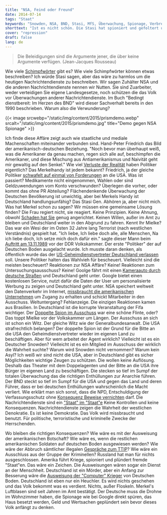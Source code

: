 ```yaml
---
title: "NSA, Feind oder Freund"
date: 2014-07-14
tags: "Staat"
keywords: "Snowden, NSA, BND, Stasi, MfS, Überwachung, Spionage, Verbrechen, Terrorismus"
shorttext: "Ist es nicht schön. Die Stasi hat spioniert und gefoltert und waren das böse. Die USA und deren Geheimdienste machen das gleiche, sind aber Freunde...."
cover: "repression"
draft: false
lang: de
---
```


> Die Beleidigungen sind die Argumente jener, die über keine Argumente verfügen. (Jean-Jacques Rousseau)


Wie viele [Schimpfwörter](http://www.schimpfwoerter.de/ "Die größte deutschsprachige Sammlung von Schimpfwörtern, Sprüchen, Witzen sowie Bildern und Video-Clips") gibt es? Wie viele Schimpfwörter können etwas beschreiben? Ich würde Stasi sagen, aber das wäre zu harmlos um die heutigen Nachrichtendienste zu beschreiben. Wir sagen Zuhälter NSA und die anderen Nachrichtendienste nennen wir Nutten. Sie sind Zuarbeiter, weder verteidigen Sie eigene Landesgesetze, noch schützen die das Volk vor Überwachungen anderer Nachrichtendienste. Im Buch "Bedingt dienstbereit: Im Herzen des BND" wird dieser Sachverhalt bereits in den 1990 beschrieben. Warum also die Verwunderung?

{{< image srcwebp="/static/img/content/2015/prismdemo.webp" srcalt="/static/img/content/2015/prismdemo.jpg" title="Demo gegen NSA Spionage" >}}

Ich finde diese Affäre zeigt auch wie staatliche und mediale Machenschaften miteinander verbunden sind. Hand-Peter Friedrich das Bild der amerikanisch-deutschen Beziehung. "Noch bevor man überhaupt weiß, was die Amerikaner da genau machen, regen sich alle auf, beschimpfen die Amerikaner, und diese Mischung aus Antiamerikanismus und Naivität geht mir gewaltig auf den Senkel." Wie viel [Verluste der Realität](http://www.spiegel.de/netzwelt/web/nsa-affaere-sascha-lobo-ueber-innenminister-hans-peter-friedrich-a-934358.html "Die Mensch-Maschine: Der verborgene Antiamerikanismus des Innenministers") haben Politiker eigentlich? Das Merkelhandy ist jedem bekannt? Friedrich, ja der gleiche Politiker [schwafelt auf einmal von Forderungen](http://www.spiegel.de/politik/deutschland/spaehverdacht-auf-merkels-handy-friedrich-fordert-us-entschuldigung-a-929766.html "Friedrich fordert Entschuldigung von den USA") an die USA. Was ist passiert? Medikamente nicht eingenommen, Wahlen oder sind Geldzuwendungen vom Konto verschwunden? Überlegen die vorher, oder kommt das ohne PR Abteilung? Flächendenkende Überwachung der Deutschen Bevölkerung ist unwichtig, aber bei Merkels Handy ist Deutschland handlungsunfähig? Das Stasi Gen. Abhören ja, aber nicht mich. Was hat Merkel schon zu sagen? Wir müssen eine gemeinsame Lösung finden? Die Frau regiert nicht, sie reagiert. Keine Prinzipien. Keine Ahnung, obwohl [Schaden hat Sie](http://www.contratom.de/2011/01/10/angela-merkel-tragt-mitverantwortung-fur-das-scheitern-in-der-asse-ii-morsleben-und-gorleben/ "Angela Merkel trägt Mitverantwortung für das Scheitern in der Asse II, Morsleben und Gorleben") genug angerichtet. Keinen Willen, außer im Amt zu bleiben und Deutschland weiter in den Abgrund zu fahren. Kennt Ihr Mielke? Das war ein Wesi der im Osten 32 Jahre lang Terrorist (nach westlichen Verständnis) gespielt hat. "Ich liebe, Ich liebe doch alle,  alle Menschen, Na ich liebe doch, Ich setze mich doch dafür ein." sagte dieser Mann beim [Auftritt am 13.11.1989](https://www.stasi-mediathek.de/medien/wortmeldungen-aus-der-dienstversammlung-der-kreisdienststelle-gardelegen-zu-mielkes-auftritt-vor-der-volkskammer/blatt/20/ "Mielkes Auftritt vor der Volkskammer")  vor der DDR Volkskammer. Der erste "Politiker" der auf Deutschen Boden ausgelacht wurde. Ich musste daran denken, als öffentlich wurde das der [US-Geheimdienstvertreter Deutschland verlassen](http://www.golem.de/news/nsa-affaere-bundesregierung-weist-us-geheimdienstvertreter-aus-1407-107798.html "Bundesregierung weist US-Geheimdienstvertreter aus") soll. Unsere Politiker halten das Wahlvieh für bescheuert. Vielleicht sind die meisten bescheuert? Reaktionen zur NSA Affäre? Keine! Reaktionen zum Untersuchungsausschuss? Keine! Goolge fährt mit einen [Kameraauto durch deutsche Straßen](http://www.tagesschau.de/inland/google322.html "Das ist ein politischer Schaukampf") und Deutschland geht unter. Google bietet einen kostenlosen Service, nutzt dafür die Daten der User um personalisierte Werbung zu zeigen und Deutschland geht unter. NSA speichert weltweit den Datenverkehr im Internet, [missbraucht die amerikanischen Unternehmen](http://www.golem.de/news/verschluesselte-e-mail-lavabit-gruender-droht-anklage-wegen-schutz-der-nutzerdaten-1308-101142.html "Lavabit-Gründer droht Anklage wegen Schutz der Nutzerdaten") um Zugang zu erhalten und schickt Mitarbeiter in den Ausschuss. Weltuntergang? Fehlanzeige. Die einzigen Reaktionen kamen aus Brasilien. In Deutschland ist die korrupte Veranstaltung der Fifa wichtiger. Der [Doppelte Spion im Ausschuss](http://www.n-tv.de/politik/Doppelagent-hatte-keine-internen-Papiere-article13155361.html "Doppelagent hatte keine internen Papiere") war eine schöne Flinte, oder? Das toppt Mielke vor der Volkskammer um Längen. Der Ausschuss an sich ist schon ein Witz. Der gleiche Witz wie der Generalbundesanwalt. Die USA strafrechtlich belangen? Der doppelte Spion ist der Grund für die Bitte an die USA den Geheimdienstvertreter wieder im eigenen Land zu beschäftigen. Aber für wem arbeitet der Agent wirklich? Vielleicht ist es ein Deutscher Snowden? Vielleicht ist es ein Mitglied im Ausschuss der wirklich die Wahrheit suchte? Warum wird Snowden nicht vernommen? Warum kein Asyl? Ich weiß wir sind nicht die USA, aber in Deutschland gibt es sicher Möglichkeiten wichtige Zeugen zu schützen. Die wollen keine Auflösung. Deshalb das Theater mit dem Doppelagenten und der Bitte an die USA ihre Bürger im eigenen Land zu beschäftigen. Die stecken so tief im Sumpf der totalen Überwachung das die richtigen Enthüllungen zur Anarchie führen. Der BND steckt so tief im Sumpf für die USA und gegen das Land und deren Führer, dass er bei deutschen Enthüllungen wahrscheinlich die Macht verliert. Wie erklärt man sich sonst, dass die NPD, Entschuldigung der Verfassungsschutz ohne [Konsequenz Beweise vernichten](http://www.taz.de/!125101/ "Verfassungsschutz unverdächtig") darf. Die Nachrichtendienste sind ein ["Staat" im "Staat"e](http://www.internet-law.de/2013/07/vom-nutzen-der-geheimdienste-fur-unsere-sicherheit.html "Vom Nutzen der Geheimdienste für unsere Sicherheit") Keine Kontrollen und keine Konsequenzen. Nachrichtendienste zeigen die Wahrheit der westlichen Denokratie. Es ist keine Demokratie. Das Volk wird missbraucht und benutzt. Für politische, terroristische und kriminelle Zwecke der Herrschenden. 

Wo bleiben die richtigen Konsequenzen? Wie wäre es mit der Ausweisung der amerikanischen Botschaft? Wie wäre es, wenn die restlichen amerikanischen Soldaten auf deutschen Boden ausgewiesen werden? Wie wäre der Abbruch sämtlicher illegalen [Gespräche zum TTIP](https://stop-ttip.org/de/?noredirect=de_DE "Stopp TTIP und CETA")? Wie wäre ein Ausschluss aus der Gruppe der Kriminellen? Russland hat man für nichts ausgeschlossen. Amerika führt Kriege, spioniert und plündert fremde "Staat"en. Das wäre ein Zeichen. Die Ausweisungen wären sogar ein Dienst an der Menschheit. Deutschland ist ein Mörder, aber ein Anfang zur Besserung wäre die [Ausweisung der "Computer" Krieger](http://daserste.ndr.de/panorama/archiv/2014/Deutschland-Schaltzentrale-im-Drohnenkrieg,drohnen177.html "Deutschland: Schaltzentrale im Drohnenkrieg") von Deutschen Boden. Deutschland ist eben nur ein Heuchler. Es wird nichts geschehen und das Volk bekommt was es verdient. Nichts, außer Floskeln. Merkel's Luftblasen sind seit Jahren im Amt bestätigt. Der Deutsche muss die Drohne im Wohnzimmer haben, die Spionage wie bei Google direkt spüren, das Haus besetzt werden, Geld und Wertsachen geplündert sein bevor dieses Volk anfängt zu denken. 
